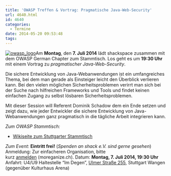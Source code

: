 ```yaml
---
title: 'OWASP Treffen & Vortrag: Pragmatische Java-Web-Security'
url: 4640.html
id: 4640
categories:
  - Termine
date: 2014-05-20 09:53:48
tags:
---
```


[![owasp_logo](https://blog.shackspace.de/wp-content/uploads/2014/04/owasp_logo-291x300.png)](https://blog.shackspace.de/wp-content/uploads/2014/04/owasp_logo.png)Am **Montag**, den **7\. Juli 2014** lädt shackspace zusammen mit dem OWASP German Chapter zum Stammtisch.
Los geht es um **19:30 Uhr** mit einem Vortrag zu _pragmatischer Java-Web-Security_.

Die sichere Entwicklung von Java-Webanwendungen ist ein umfangreiches Thema, bei dem man gerade als Einsteiger leicht den Überblick verlieren kann.
Bei den vielen möglichen Sicherheitsproblemen verirrt man sich bei der Suche nach hilfreichen Frameworks und Tools und findet keinen einfachen Zugang zu selbst lösbaren Sicherheitsproblemen.

Mit dieser Session will Referent <span style="color: #222222;">Dominik Schadow </span>dem ein Ende setzen und zeigt dazu, wie jeder Entwickler die sichere Entwicklung von Java-Webanwendungen ganz pragmatisch in die tägliche Arbeit integrieren kann.

_Zum OWASP Stammtisch:_

*   [Wikiseite zum Stuttgarter Stammtisch](https://www.owasp.org/index.php/OWASP_German_Chapter_Stammtisch_Initiative/Stuttgart)

_Zum Event:_
**Eintritt frei!** (_Spenden an shack e.V. sind gerne gesehen_)
Anmeldung: Zur einfacheren Organisation, bitte kurz [anmelden](http://moreganize.ch/bpjkvFg5oQM) (moreganize.ch).
Datum: **Montag, 7\. Juli 2014, 19:30 Uhr**
Anfahrt: U4/U9 Haltestelle “Im Degen”, [Ulmer Straße 255](https://blog.shackspace.de/?page_id=713), Stuttgart Wangen (gegenüber Kulturhaus Arena)